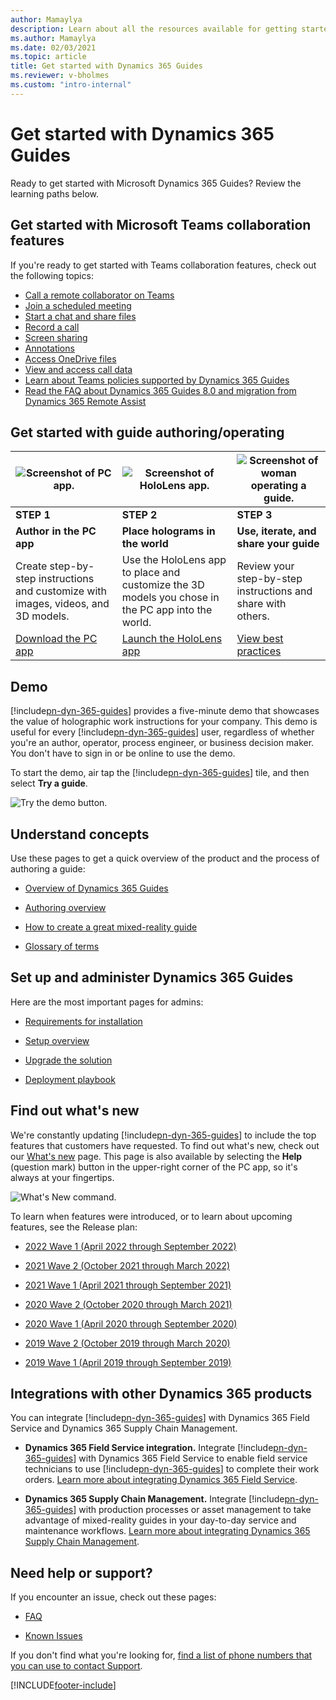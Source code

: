 ```yaml
---
author: Mamaylya
description: Learn about all the resources available for getting started with Dynamics 365 Guides
ms.author: Mamaylya
ms.date: 02/03/2021
ms.topic: article
title: Get started with Dynamics 365 Guides
ms.reviewer: v-bholmes
ms.custom: "intro-internal"
---
```


# Get started with Dynamics 365 Guides

Ready to get started with Microsoft Dynamics 365 Guides? Review the learning paths below.

## Get started with Microsoft Teams collaboration features

If you're ready to get started with Teams collaboration features, check out the following topics:

- [Call a remote collaborator on Teams](calling-start-call.md)
- [Join a scheduled meeting](calling-meetings.md)
- [Start a chat and share files](calling-chat-file-sharing.md)
- [Record a call](calling-record-call.md)
- [Screen sharing](calling-screen-sharing.md)
- [Annotations](calling-annotations.md)
- [Access OneDrive files](onedrive-files.md)
- [View and access call data](call-logging.md)
- [Learn about Teams policies supported by Dynamics 365 Guides](admin-teams-policies.md)
- [Read the FAQ about Dynamics 365 Guides 8.0 and migration from Dynamics 365 Remote Assist](faq-version-8.md)

## Get started with guide authoring/operating

|![Screenshot of PC app.](media/pc-app.jpg "Screenshot of PC app")|![Screenshot of HoloLens app.](media/hololens-app.jpg "Screenshot of HoloLens app")|![Screenshot of woman operating a guide.](media/best-practices.jpg "Screenshot of woman operating a guide")|
|-----------------------------------|-----------------------------------|-----------------------------------|
|**STEP 1**|**STEP 2**|**STEP 3**|
|**Author in the PC app**|**Place holograms in the world**|**Use, iterate, and share your guide**|
|Create step-by-step instructions and customize with images, videos, and 3D models.|Use the HoloLens app to place and customize the 3D models you chose in the PC app into the world. |Review your step-by-step instructions and share with others.|
|[Download the PC app](setup-step-three.md#download-the-pc-app)|[Launch the HoloLens app](setup-step-three.md#launch-the-hololens-app)|[View best practices](great-guide.md)|

## Demo

[!include[pn-dyn-365-guides](../includes/pn-dyn-365-guides.md)] provides a five-minute demo that showcases the value of holographic work instructions for your company. This demo is useful for every [!include[pn-dyn-365-guides](../includes/pn-dyn-365-guides.md)] user, regardless of whether you're an author, operator, process engineer, or business decision maker. You don't have to sign in or be online to use the demo.

To start the demo, air tap the [!include[pn-dyn-365-guides](../includes/pn-dyn-365-guides.md)] tile, and then select **Try a guide**.

![Try the demo button.](media/touch-sign-in.jpg "Try the demo button")

## Understand concepts

Use these pages to get a quick overview of the product and the process of authoring a guide:

- [Overview of Dynamics 365 Guides](index.md)

- [Authoring overview](authoring-overview.md)

- [How to create a great mixed-reality guide](great-guide.md)

- [Glossary of terms](glossary.md)

## Set up and administer Dynamics 365 Guides

Here are the most important pages for admins:

- [Requirements for installation](requirements.md)

- [Setup overview](setup.md)

- [Upgrade the solution](upgrade.md)

- [Deployment playbook](admin-deployment-playbook.md)

## Find out what's new

We're constantly updating [!include[pn-dyn-365-guides](../includes/pn-dyn-365-guides.md)] to include the top features that customers have requested. To find out what's new, check out our [What's new](new.md) page. This page is also available by selecting the **Help** (question mark) button in the upper-right corner of the PC app, so it's always at your fingertips.

![What's New command.](media/what-new.PNG "What's New command")

To learn when features were introduced, or to learn about upcoming features, see the Release plan:

- [2022 Wave 1 (April 2022 through September 2022)](/dynamics365-release-plan/2022wave1/guides/dynamics365-guides/planned-features)

- [2021 Wave 2 (October 2021 through March 2022)](/dynamics365-release-plan/2021wave2/guides/dynamics365-guides/planned-features)

- [2021 Wave 1 (April 2021 through September 2021)](/dynamics365-release-plan/2021wave1/finance-operations/dynamics365-guides/planned-features)

- [2020 Wave 2 (October 2020 through March 2021)](/dynamics365-release-plan/2020wave2/finance-operations/dynamics365-guides/planned-features)

- [2020 Wave 1 (April 2020 through September 2020)](/dynamics365-release-plan/2020wave1/mixed-reality/dynamics365-guides/planned-features)

- [2019 Wave 2 (October 2019 through March 2020)](/dynamics365-release-plan/2019wave2/index)

- [2019 Wave 1 (April 2019 through September 2019)](/business-applications-release-notes/April19/index)

## Integrations with other Dynamics 365 products

You can integrate [!include[pn-dyn-365-guides](../includes/pn-dyn-365-guides.md)] with Dynamics 365 Field Service and Dynamics 365 Supply Chain Management.

- **Dynamics 365 Field Service integration.** Integrate [!include[pn-dyn-365-guides](../includes/pn-dyn-365-guides.md)] with Dynamics 365 Field Service to enable field service technicians to use [!include[pn-dyn-365-guides](../includes/pn-dyn-365-guides.md)] to complete their work orders. [Learn more about integrating Dynamics 365 Field Service](field-service.md).

- **Dynamics 365 Supply Chain Management.** Integrate [!include[pn-dyn-365-guides](../includes/pn-dyn-365-guides.md)] with production processes or asset management to take advantage of mixed-reality guides in your day-to-day service and maintenance workflows. [Learn more about integrating Dynamics 365 Supply Chain Management](admin-integrate-asset-management.md).

## Need help or support?

If you encounter an issue, check out these pages:

- [FAQ](faq.md)

- [Known Issues](known-issues.md)

If you don't find what you're looking for, [find a list of phone numbers that you can use to contact Support](help.md).


[!INCLUDE[footer-include](../includes/footer-banner.md)]
